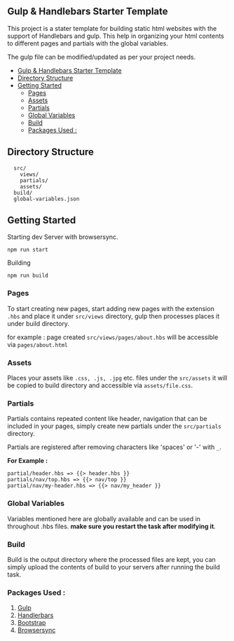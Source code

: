 Gulp & Handlebars Starter Template
---

This project is a stater template for building static html websites with the support of Handlebars and gulp. 
This help in organizing your html contents to different pages and partials with the global variables.

The gulp file can be modified/updated as per your project needs.

- [Gulp & Handlebars Starter Template](#gulp--handlebars-starter-template)
- [Directory Structure](#directory-structure)
- [Getting Started](#getting-started)
  - [Pages](#pages)
  - [Assets](#assets)
  - [Partials](#partials)
  - [Global Variables](#global-variables)
  - [Build](#build)
  - [Packages Used :](#packages-used-)

## Directory Structure

```
  src/
    views/
    partials/
    assets/
  build/
  global-variables.json
```

## Getting Started

Starting dev Server with browsersync.

```
npm run start
```

Building
```
npm run build
```


### Pages

To start creating new pages, start adding new pages with the extension ``.hbs`` and place it under ``src/views`` directory, gulp then processes places it under build directory.

for example : page created ``src/views/pages/about.hbs`` will be accessible via ``pages/about.html``

### Assets

Places your assets like ``.css, .js, .jpg`` etc. files under the ``src/assets`` it will be copied to build directory and accessible via ``assets/file.css``.

### Partials

Partials contains repeated content like header, navigation that can be included in your pages, simply create new partials under the ``src/partials`` directory.

Partials are registered after removing characters like 'spaces' or '-' with `_`. 

**For Example :**

```
partial/header.hbs => {{> header.hbs }}
partials/nav/top.hbs => {{> nav/top }}
partial/nav/my-header.hbs => {{> nav/my_header }}
```

### Global Variables

Variables mentioned here are globally available and can be used in throughout .hbs files. **make sure you restart the task after modifying it**.

### Build

Build is the output directory where the processed files are kept, you can simply upload the contents of build to your servers after running the build task.

### Packages Used : 
1. [Gulp](https://gulpjs.com/)
2. [Handlerbars](https://handlebarsjs.com/)
3. [Bootstrap](https://getbootstrap.com/)
4. [Browsersync](https://browsersync.io/)

